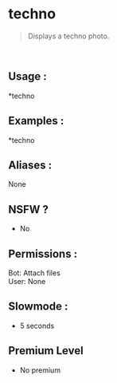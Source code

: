 # techno

> Displays a techno photo.

<br>

## Usage :

*techno

## Examples :

*techno

## Aliases :

None

## NSFW ?

- No

## Permissions :

Bot: Attach files
<br>
User: None

## Slowmode :

- 5 seconds

## Premium Level

- No premium